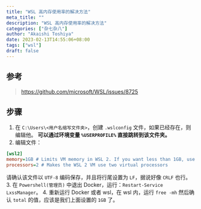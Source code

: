 ```yaml
---
title: "WSL 高内存使用率的解决方法"
meta_title: ""
description: "WSL 高内存使用率的解决方法"
categories: ["杂七杂八"]
author: "Akaishi Toshiya"
date: 2023-02-13T14:55:06+08:00
tags: ["wsl"]
draft: false
---
```


## 参考

> https://github.com/microsoft/WSL/issues/8725

## 步骤

1. 在 `C:\Users\<用户名缩写文件夹>`，创建 `.wslconfig` 文件，如果已经存在，则编辑他。
  **可以通过环境变量 `%USERPROFILE%` 直接跳转到该文件夹。**
2. 编辑文件：
  ```ini
  [wsl2]
  memory=1GB # Limits VM memory in WSL 2. If you want less than 1GB, use something like 500MB, not 0.5GB
  processors=2 # Makes the WSL 2 VM use two virtual processors
  ```
  请确认该文件以 `UTF-8` 编码保存，并且将行尾设置为 `LF`，据说好像 `CRLF` 也行。
3. 在 `Powershell(管理员)` 中退出 Docker，运行：`Restart-Service LxssManager`。
4. 重新运行 Docker 或者 wsl，在 wsl 内，运行 `free -mh` 然后确认 `total` 的值，应该是我们上面设置的 `1GB` 了。
